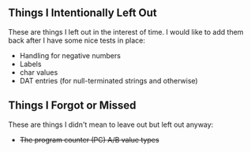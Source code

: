 ## Things I Intentionally Left Out

These are things I left out in the interest of time. I would like to
add them back after I have some nice tests in place:

- Handling for negative numbers
- Labels
- char values
- DAT entries (for null-terminated strings and otherwise)

## Things I Forgot or Missed

These are things I didn't mean to leave out but left out anyway:

- ~~The program counter (PC) A/B value types~~

